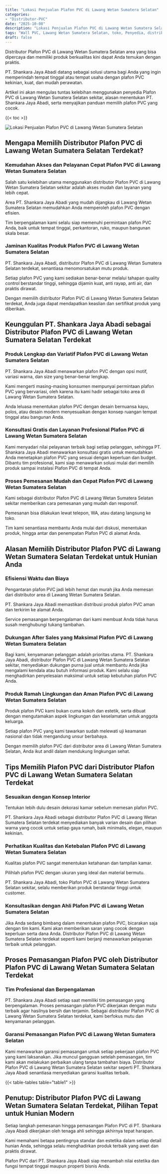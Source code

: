 ```yaml
---
title: "Lokasi Penjualan Plafon PVC di Lawang Wetan Sumatera Selatan"
categories: 
- "Distributor-PVC"
date: "2025-10-08"
description: "Lokasi Penjualan Plafon PVC di Lawang Wetan Sumatera Selatan bagi hunian, kantor, dan gerai. Produk unggulan, pilihan motif, variasi warna elegan, dengan jasa pemasangan dikerjakan oleh tenaga ahli berpengalaman dan kepastian resmi!|Layanan penjualan Plafon PVC di Lawang Wetan Sumatera Selatan bagi keperluan tempat tinggal, kantor, maupun toko, beserta produk unggulan dan instalasi oleh tenaga ahli profesional serta kepastian resmi.|Solusi Plafon PVC di Lawang Wetan Sumatera Selatan yang terpercaya bagi hunian, office, serta toko, dengan produk terbaik dan pemasangan ditangani oleh teknisi ahli serta garansi resmi.|Distribusi Plafon PVC di Lawang Wetan Sumatera Selatan bagi tempat tinggal, office, serta toko, beserta material terbaik dan pemasangan ditangani oleh tenaga ahli ahli, lengkap beserta kepastian resmi.}"
tags: "Wall PVC, Lawang Wetan Sumatera Selatan, toko, Penyedia, distributor"
draft: false
---
```


Distributor Plafon PVC di Lawang Wetan Sumatera Selatan area yang bisa dipercaya dan memiliki produk berkualitas kini dapat Anda temukan dengan praktis.

PT. Shankara Jaya Abadi datang sebagai solusi utama bagi Anda yang ingin memperindah tempat tinggal atau tempat usaha dengan plafon PVC kekinian, kuat, dan mudah perawatan.

Artikel ini akan mengulas tuntas kelebihan menggunakan penyedia Plafon PVC di Lawang Wetan Sumatera Selatan sekitar, alasan menentukan PT. Shankara Jaya Abadi, serta menyajikan panduan memilih plafon PVC yang cocok.

{{< toc >}}

![Lokasi Penjualan Plafon PVC di Lawang Wetan Sumatera Selatan](/images/Distributor-PVC/Lokasi-Penjualan-Plafon-PVC-di-Lawang-Wetan-Sumatera-Selatan.png)


## Mengapa Memilih Distributor Plafon PVC di Lawang Wetan Sumatera Selatan Terdekat?

### Kemudahan Akses dan Pelayanan Cepat Plafon PVC di Lawang Wetan Sumatera Selatan

Salah satu kelebihan utama menggunakan distributor Plafon PVC di Lawang Wetan Sumatera Selatan sekitar adalah akses mudah dan layanan yang lebih cepat.

Area PT. Shankara Jaya Abadi yang mudah dijangkau di Lawang Wetan Sumatera Selatan memudahkan Anda memperoleh plafon PVC dengan efisien.

Tim berpengalaman kami selalu siap memenuhi permintaan plafon PVC Anda, baik untuk tempat tinggal, perkantoran, ruko, maupun bangunan skala besar.

### Jaminan Kualitas Produk Plafon PVC di Lawang Wetan Sumatera Selatan

PT. Shankara Jaya Abadi, distributor Plafon PVC di Lawang Wetan Sumatera Selatan terdekat, senantiasa menomorsatukan mutu produk.

Setiap plafon PVC yang kami sediakan benar-benar melalui tahapan quality control berstandar tinggi, sehingga dijamin kuat, anti rayap, anti air, dan praktis dirawat.

Dengan memilih distributor Plafon PVC di Lawang Wetan Sumatera Selatan terdekat, Anda juga dapat mendapatkan keaslian dan sertifikat produk yang diberikan.

## Keunggulan PT. Shankara Jaya Abadi sebagai Distributor Plafon PVC di Lawang Wetan Sumatera Selatan Terdekat

### Produk Lengkap dan Variatif Plafon PVC di Lawang Wetan Sumatera Selatan

PT. Shankara Jaya Abadi menawarkan plafon PVC dengan opsi motif, variasi warna, dan size yang benar-benar lengkap.

Kami mengerti masing-masing konsumen mempunyai permintaan plafon PVC yang bervariasi, oleh karena itu kami hadir sebagai toko area di Lawang Wetan Sumatera Selatan.

Anda leluasa menentukan plafon PVC dengan desain bernuansa kayu, polos, atau desain modern menyesuaikan dengan konsep ruangan tempat tinggal atau bangunan Anda.

### Konsultasi Gratis dan Layanan Profesional Plafon PVC di Lawang Wetan Sumatera Selatan

Kami menyadari nilai pelayanan terbaik bagi setiap pelanggan, sehingga PT. Shankara Jaya Abadi menawarkan konsultasi gratis untuk memudahkan Anda menetapkan plafon PVC yang sesuai dengan keperluan dan budget. Dibantu tim profesional, kami siap menawarkan solusi mulai dari memilih produk sampai instalasi Plafon PVC di tempat Anda.

### Proses Pemesanan Mudah dan Cepat Plafon PVC di Lawang Wetan Sumatera Selatan

Kami sebagai distributor Plafon PVC di Lawang Wetan Sumatera Selatan sekitar memberikan cara pemesanan yang mudah dan responsif.

Pemesanan bisa dilakukan lewat telepon, WA, atau datang langsung ke toko.

Tim kami senantiasa membantu Anda mulai dari diskusi, menentukan produk, hingga antar dan penempatan Plafon PVC di alamat Anda.

## Alasan Memilih Distributor Plafon PVC di Lawang Wetan Sumatera Selatan Terdekat untuk Hunian Anda

### Efisiensi Waktu dan Biaya

Pengantaran plafon PVC jadi lebih hemat dan murah jika Anda memesan dari distributor area di Lawang Wetan Sumatera Selatan.

PT. Shankara Jaya Abadi memastikan distribusi produk plafon PVC aman dan terkirim ke alamat Anda.

Service pemasangan berpengalaman dari kami membuat Anda tidak harus susah menghubungi tukang tambahan.

### Dukungan After Sales yang Maksimal Plafon PVC di Lawang Wetan Sumatera Selatan

Bagi kami, kenyamanan pelanggan adalah prioritas utama. PT. Shankara Jaya Abadi, distributor Plafon PVC di Lawang Wetan Sumatera Selatan sekitar, menyediakan dukungan purna jual untuk membantu Anda jika mengalami kendala atau butuh informasi produk. Kami selalu siap menghadirkan penyelesaian maksimal untuk setiap kebutuhan plafon PVC Anda.

### Produk Ramah Lingkungan dan Aman Plafon PVC di Lawang Wetan Sumatera Selatan

Produk plafon PVC kami bukan cuma kokoh dan estetik, serta dibuat dengan mengutamakan aspek lingkungan dan keselamatan untuk anggota keluarga.

Setiap plafon PVC yang kami tawarkan sudah melewati uji keamanan nasional dan tidak mengandung unsur berbahaya.

Dengan memilih plafon PVC dari distributor area di Lawang Wetan Sumatera Selatan, Anda ikut andil dalam mendukung lingkungan sehat.

## Tips Memilih Plafon PVC dari Distributor Plafon PVC di Lawang Wetan Sumatera Selatan Terdekat

### Sesuaikan dengan Konsep Interior

Tentukan lebih dulu desain dekorasi kamar sebelum memesan plafon PVC.

PT. Shankara Jaya Abadi sebagai distributor Plafon PVC di Lawang Wetan Sumatera Selatan terdekat menyediakan banyak varian desain dan pilihan warna yang cocok untuk setiap gaya rumah, baik minimalis, elegan, maupun kekinian.

### Perhatikan Kualitas dan Ketebalan Plafon PVC di Lawang Wetan Sumatera Selatan

Kualitas plafon PVC sangat menentukan ketahanan dan tampilan kamar.

Pilihlah plafon PVC dengan ukuran yang ideal dan material bermutu.

PT. Shankara Jaya Abadi, toko Plafon PVC di Lawang Wetan Sumatera Selatan sekitar, selalu memberikan produk berstandar tinggi untuk customer.

### Konsultasikan dengan Ahli Plafon PVC di Lawang Wetan Sumatera Selatan

Jika Anda sedang bimbang dalam menentukan plafon PVC, bicarakan saja dengan tim kami. Kami akan memberikan saran yang cocok dengan keperluan serta dana Anda. Distributor Plafon PVC di Lawang Wetan Sumatera Selatan terdekat seperti kami berjanji menawarkan pelayanan terbaik untuk pelanggan.

## Proses Pemasangan Plafon PVC oleh Distributor Plafon PVC di Lawang Wetan Sumatera Selatan Terdekat

### Tim Profesional dan Berpengalaman

PT. Shankara Jaya Abadi setiap saat memiliki tim pemasangan yang berpengalaman. Proses pemasangan plafon PVC dikerjakan dengan mutu terbaik agar hasilnya bersih dan terjamin. Sebagai distributor Plafon PVC di Lawang Wetan Sumatera Selatan terdekat, kami berfokus mutu dan kenyamanan pelanggan.

### Garansi Pemasangan Plafon PVC di Lawang Wetan Sumatera Selatan

Kami menawarkan garansi pemasangan untuk setiap pekerjaan plafon PVC yang kami laksanakan. Jika muncul gangguan setelah pemasangan, tim kami akan melakukan perbaikan ulang tanpa tambahan biaya. Distributor Plafon PVC di Lawang Wetan Sumatera Selatan sekitar seperti PT. Shankara Jaya Abadi senantiasa menyediakan garansi kualitas terbaik.

{{< table-tables table="table1" >}}

## Penutup: Distributor Plafon PVC di Lawang Wetan Sumatera Selatan Terdekat, Pilihan Tepat untuk Hunian Modern

Setiap langkah pemesanan hingga pemasangan Plafon PVC di PT. Shankara Jaya Abadi dikerjakan oleh tenaga ahli sehingga akhirnya tepat harapan.

Kami memahami betapa pentingnya standar dan estetika dalam setiap detail hunian Anda, sehingga selalu menghadirkan produk terbaik yang awet dan praktis dirawat.

Plafon PVC dari PT. Shankara Jaya Abadi siap menambah nilai estetika dan fungsi tempat tinggal maupun properti bisnis Anda.